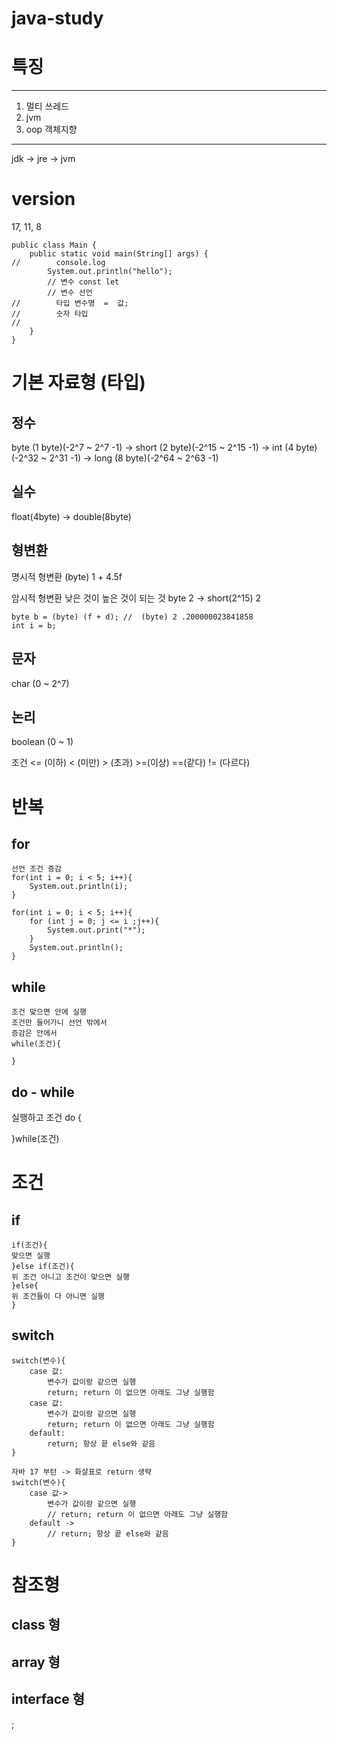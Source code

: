 # java-study

# 특징 
---
1. 멀티 쓰레드
2. jvm
3. oop 객체지향


---


jdk ->  jre -> jvm


# version

17, 11, 8


```
public class Main {
    public static void main(String[] args) {
//        console.log
        System.out.println("hello");
        // 변수 const let
        // 변수 선언
//        타입 변수명  =  값;
//        숫자 타입
//        
    }
}
```
# 기본 자료형 (타입)

## 정수

byte (1 byte)(-2^7 ~ 2^7 -1) -> short  (2 byte)(-2^15 ~ 2^15 -1) -> int (4 byte)(-2^32 ~ 2^31 -1) -> long  (8 byte)(-2^64 ~ 2^63 -1)

## 실수

float(4byte) -> double(8byte)




## 형변환
명시적 형변환
(byte) 1 + 4.5f

암시적 형변환 
낮은 것이 높은 것이 되는 것
byte 2 -> short(2^15) 2

```
byte b = (byte) (f + d); //  (byte) 2 .200000023841858
int i = b;
```

## 문자
char (0 ~ 2^7)

## 논리
boolean (0 ~ 1)

조건 <= (이하) < (미만) > (초과) >=(이상) ==(같다) != (다르다)

# 반복 

## for 
```
선언 조건 증감
for(int i = 0; i < 5; i++){
    System.out.println(i);
}

for(int i = 0; i < 5; i++){
    for (int j = 0; j <= i ;j++){
        System.out.print("*");
    }
    System.out.println();
}
```

## while
```
조건 맞으면 안에 실행
조건만 들어가니 선언 밖에서
증감은 안에서
while(조건){
    
}
```
## do - while
실행하고 조건
do {

}while(조건)
# 조건

## if 
```
if(조건){
맞으면 실행
}else if(조건){
위 조건 아니고 조건이 맞으면 실행
}else{
위 조건들이 다 아니면 실행
}

```
## switch
```
switch(변수){
    case 값:
        변수가 값이랑 같으면 실행
        return; return 이 없으면 아래도 그냥 실행함
    case 값:
        변수가 값이랑 같으면 실행
        return; return 이 없으면 아래도 그냥 실행함
    default:
        return; 항상 끝 else와 같음
}

자바 17 부턴 -> 화살표로 return 생략
switch(변수){
    case 값->
        변수가 값이랑 같으면 실행
        // return; return 이 없으면 아래도 그냥 실행함
    default ->
        // return; 항상 끝 else와 같음
}
```
# 참조형 

## class 형

## array 형

## interface 형




;
```






```
